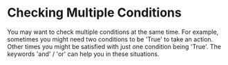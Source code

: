 # Checking Multiple Conditions

You may want to check multiple conditions at the same time. For example, sometimes you might need two conditions to be 'True' to take an action. Other times you might be satisfied with just one condition being 'True'. The keywords 'and' / 'or' can help you in these situations.
